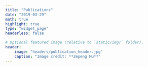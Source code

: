 ```yaml
---
title: "Publications"
date: "2019-03-29"
math: true
highlight: true
type: "widget_page"
headerless: false

# Optional featured image (relative to `static/img/` folder).
header:
    image: "headers/publication_header.jpg"
    caption: "Image credit: **Zepeng Mu**"
---
```

